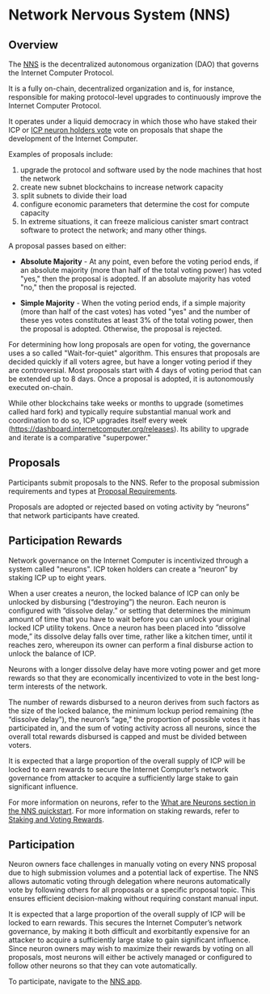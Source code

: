 # Network Nervous System (NNS)

## Overview​
The [NNS](https://nns.ic0.app/) is the decentralized autonomous organization (DAO) that governs the Internet Computer Protocol. 

It is a fully on-chain, decentralized organization and is, for instance, responsible for making protocol-level upgrades to continuously improve the Internet Computer Protocol. 

It operates under a liquid democracy in which those who have staked their ICP or [ICP neuron holders vote](../../concepts/governance.md) vote on proposals that shape the development of the Internet Computer. 

Examples of proposals include:
1. upgrade the protocol and software used by the node machines that host the network
2. create new subnet blockchains to increase network capacity
3. split subnets to divide their load
4. configure economic parameters that determine the cost for compute capacity
5. In extreme situations, it can freeze malicious canister smart contract software to protect the network; and many other things. 

A proposal passes based on either:
- **Absolute Majority** - At any point, even before the voting period ends, if an absolute majority (more than half of the total voting power) has voted "yes," then the proposal is adopted. If an absolute majority has voted "no," then the proposal is rejected.

- **Simple Majority** - When the voting period ends, if a simple majority (more than half of the cast votes) has voted "yes" and the number of these yes votes constitutes at least 3% of the total voting power, then the proposal is adopted. Otherwise, the proposal is rejected.

For determining how long proposals are open for voting, the governance uses a so called "Wait-for-quiet" algorithm. This ensures that proposals are decided quickly if all voters agree, but have a longer voting period if they are controversial. Most proposals start with 4 days of voting period that can be extended up to 8 days.
Once a proposal is adopted, it is autonomously executed on-chain.

While other blockchains take weeks or months to upgrade (sometimes called hard fork) and typically require substantial manual work and coordination to do so, ICP upgrades itself every week (https://dashboard.internetcomputer.org/releases). Its ability to upgrade and iterate is a comparative "superpower."

## Proposals 
Participants submit proposals to the NNS. Refer to the proposal submission requirements and types at [Proposal Requirements](./proposal-requirements.md).

Proposals are adopted or rejected based on voting activity by “neurons” that network participants have created.

## Participation Rewards
Network governance on the Internet Computer is incentivized through a system called "neurons".
ICP token holders can create a “neuron” by staking ICP up to eight years. 

When a user creates a neuron, the locked balance of ICP can only be unlocked by disbursing (“destroying”) the neuron. Each neuron is configured with “dissolve delay.” or setting that determines the minimum amount of time that you have to wait before you can unlock your original locked ICP utility tokens. Once a neuron has been placed into “dissolve mode,” its dissolve delay falls over time, rather like a kitchen timer, until it reaches zero, whereupon its owner can perform a final disburse action to unlock the balance of ICP. 

Neurons with a longer dissolve delay have more voting power and get more rewards so that they are economically incentivized to vote in the best long-term interests of the network.  

The number of rewards disbursed to a neuron derives from such factors as the size of the locked balance, the minimum lockup period remaining (the “dissolve delay”), the neuron’s “age,” the proportion of possible votes it has participated in, and the sum of voting activity across all neurons, since the overall total rewards disbursed is capped and must be divided between voters.

It is expected that a large proportion of the overall supply of ICP will be locked to earn rewards to secure the Internet Computer’s network governance from attacker to acquire a sufficiently large stake to gain significant influence. 

For more information on neurons, refer to the [What are Neurons section in the NNS quickstart](https://internetcomputer.org/docs/current/tokenomics/token-holders/nns-app-quickstart).
For more information on staking rewards, refer to [Staking and Voting Rewards](https://internetcomputer.org/docs/current/tokenomics/nns/nns-staking-voting-rewards).

## Participation

Neuron owners face challenges in manually voting on every NNS proposal due to high submission volumes and a potential lack of expertise. The NNS allows automatic voting through delegation where neurons automatically vote by following others for all proposals or a specific proposal topic. This ensures efficient decision-making without requiring constant manual input.

It is expected that a large proportion of the overall supply of ICP will be locked to earn rewards. This secures the Internet Computer’s network governance, by making it both difficult and exorbitantly expensive for an attacker to acquire a sufficiently large stake to gain significant influence. Since neuron owners may wish to maximize their rewards by voting on all proposals, most neurons will either be actively managed or configured to follow other neurons so that they can vote automatically.

To participate, navigate to the [NNS app](https://nns.ic0.app/).